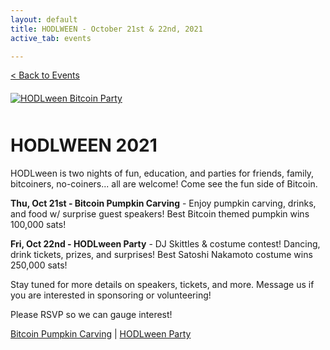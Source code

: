 ```yaml
---
layout: default
title: HODLWEEN - October 21st & 22nd, 2021
active_tab: events

---
```


[< Back to Events](/events)


<article style="margin:20px 0 50px">
<div class="row justify-content-center">
    <div class="col-6-sm">
        <a href="/hodlween2021"><img src="/assets/img/posts/hodlween2021.jpg" alt="HODLween Bitcoin Party" title="HODLween Bitcoin Party"/></a>
    </div>
</div>
</article>

# HODLWEEN 2021

HODLween is two nights of fun, education, and parties for friends, family, bitcoiners, no-coiners... all are welcome! Come see the fun side of Bitcoin. 

**Thu, Oct 21st - Bitcoin Pumpkin Carving** - Enjoy pumpkin carving, drinks, and food w/ surprise guest speakers!
Best Bitcoin themed pumpkin wins 100,000 sats!  

**Fri, Oct 22nd - HODLween Party** - DJ Skittles & costume contest!  Dancing, drink tickets, prizes, and surprises! 
Best Satoshi Nakamoto costume wins 250,000 sats!

Stay tuned for more details on speakers, tickets, and more. Message us if you are interested in sponsoring or volunteering!

Please RSVP so we can gauge interest! 


[Bitcoin Pumpkin Carving](https://www.meetup.com/BitcoinCharlotte/events/280990110/) | [HODLween Party](https://www.meetup.com/BitcoinCharlotte/events/280990172/)

